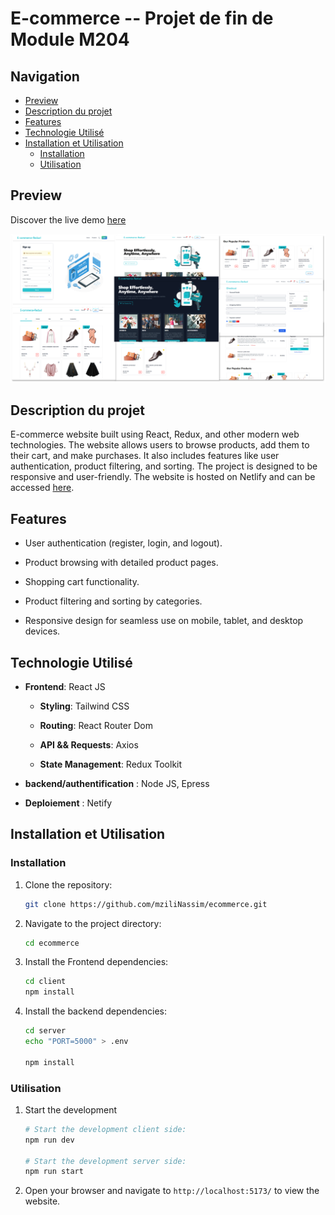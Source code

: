 # E-commerce -- Projet de fin de Module M204

## Navigation

- [Preview](#preview)
- [Description du projet](#description-du-projet)
- [Features](#features)
- [Technologie Utilisé](#technologie-utilisé)
- [Installation et Utilisation](#installation-et-utilisation)
  - [Installation](#installation)
  - [Utilisation](#utilisation)

## Preview

Discover the live demo [here](https://ecommerce.nassim.online/)

![image](./_docs/banner-prevew.png)

## Description du projet

E-commerce website built using React, Redux, and other modern web technologies. The website allows users to browse products, add them to their cart, and make purchases. It also includes features like user authentication, product filtering, and sorting. The project is designed to be responsive and user-friendly. The website is hosted on Netlify and can be accessed [here](https://ecommerce.nassim.online/).

## Features

- User authentication (register, login, and logout).

- Product browsing with detailed product pages.

- Shopping cart functionality.

- Product filtering and sorting by categories.

- Responsive design for seamless use on mobile, tablet, and desktop devices.

## Technologie Utilisé

- **Frontend**: React JS

  - **Styling**: Tailwind CSS

  - **Routing**: React Router Dom

  - **API && Requests**: Axios

  - **State Management**: Redux Toolkit

- **backend/authentification** : Node JS, Epress

- **Deploiement** : Netify

## Installation et Utilisation

### Installation

1. Clone the repository:

   ```bash
   git clone https://github.com/mziliNassim/ecommerce.git
   ```

2. Navigate to the project directory:

   ```bash
   cd ecommerce
   ```

3. Install the Frontend dependencies:

   ```bash
   cd client
   npm install
   ```

4. Install the backend dependencies:

   ```bash
   cd server
   echo "PORT=5000" > .env

   npm install
   ```

### Utilisation

1. Start the development

   ```bash
   # Start the development client side:
   npm run dev

   # Start the development server side:
   npm run start
   ```

2. Open your browser and navigate to `http://localhost:5173/` to view the website.
